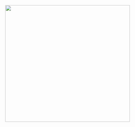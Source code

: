 
<img src="https://i.pinimg.com/originals/a5/35/60/a53560c8088900e266880f779dacced7.gif" width="400" height="375" />
